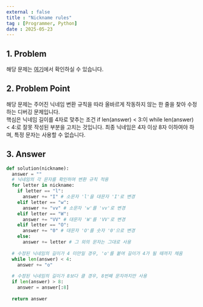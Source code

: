 ```yaml
---
external : false
title : "Nickname rules"
tag : [Programmer, Python]
date : 2025-05-23
---
```


## 1. Problem

해당 문제는 [여기](https://school.programmers.co.kr/learn/courses/30/lessons/340200)에서 확인하실 수 있습니다.

## 2. Problem Point

해당 문제는 주어진 닉네임 변환 규칙을 따라 올바르게 작동하지 않는 한 줄을 찾아 수정하는 디버깅 문제입니다.  
핵심은 닉네임 길이를 4자로 맞추는 조건 if len(answer) < 3:이 while len(answer) < 4:로 잘못 작성된 부분을 고치는 것입니다. 최종 닉네임은 4자 이상 8자 이하여야 하며, 특정 문자는 사용할 수 없습니다.

## 3. Answer

```py
def solution(nickname):
  answer = ""
  # 닉네임의 각 문자를 확인하며 변환 규칙 적용
  for letter in nickname:
    if letter == "l":
      answer += "I" # 소문자 'l'을 대문자 'I'로 변경
    elif letter == "w":
      answer += "vv" # 소문자 'w'를 'vv'로 변경
    elif letter == "W":
      answer += "VV" # 대문자 'W'를 'VV'로 변경
    elif letter == "O":
      answer += "0" # 대문자 'O'를 숫자 '0'으로 변경
    else:
      answer += letter # 그 외의 문자는 그대로 사용
  
  # 수정된 닉네임의 길이가 4 미만일 경우, 'o'를 붙여 길이가 4가 될 때까지 채움
  while len(answer) < 4:
    answer += "o"
  
  # 수정된 닉네임의 길이가 8보다 클 경우, 8번째 문자까지만 사용
  if len(answer) > 8:
    answer = answer[:8]
  
  return answer
```
